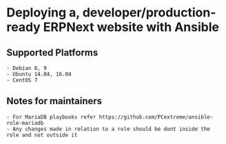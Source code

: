 # Deploying a, developer/production-ready ERPNext website with Ansible

## Supported Platforms
	- Debian 8, 9
	- Ubuntu 14.04, 16.04
	- CentOS 7

## Notes for maintainers
	- For MariaDB playbooks refer https://github.com/PCextreme/ansible-role-mariadb 
	- Any changes made in relation to a role should be dont inside the role and not outside it
